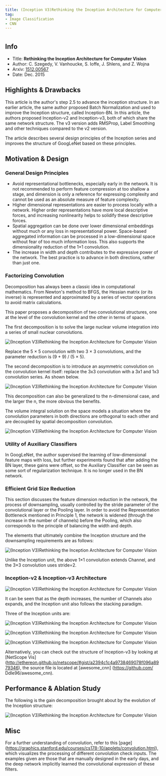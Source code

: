```yaml
---
title: (Inception V3)Rethinking the Inception Architecture for Computer Vision - Szegedy et al. - 2015
tag:
- Image Classification
- CNN
---
```


# 

## Info
- Title: **Rethinking the Inception Architecture for Computer Vision**
- Author: C. Szegedy, V. Vanhoucke, S. Ioffe, J. Shlens, and Z. Wojna
- Arxiv: [1512.00567](https://arxiv.org/abs/1512.00567)
- Date: Dec. 2015

## Highlights & Drawbacks
This article is the author's step 2.5 to advance the inception structure. In an earlier article, the same author proposed Batch Normalization and used to improve the Inception structure, called Inception-BN. In this article, the authors proposed Inception-v2 and Inception-v3, both of which share the same network structure. The v3 version adds RMSProp, Label Smoothing and other techniques compared to the v2 version.

The article describes several design principles of the Inception series and improves the structure of GoogLeNet based on these principles.


<!-- more -->

## Motivation & Design

### General Design Principles

- Avoid representational bottlenecks, especially early in the network. It is not recommended to perform feature compression at too shallow a stage, and dimension is only a reference for expressing complexity and cannot be used as an absolute measure of feature complexity.
- Higher dimensional representations are easier to process locally with a network. Higher order representations have more local descriptive forces, and increasing nonlinearity helps to solidify these descriptive forces.
- Spatial aggregation can be done over lower dimensional embeddings without much or any loss in representational power. Space-based aggregated information can be processed in a low-dimensional space without fear of too much information loss. This also supports the dimensionality reduction of the 1×1 convolution.
- The increase in width and depth contributes to the expressive power of the network. The best practice is to advance in both directions, rather than just one.

### Factorizing Convolution
Decomposition has always been a classic idea in computational mathematics. From Newton's method to BFGS, the Hessian matrix (or its inverse) is represented and approximated by a series of vector operations to avoid matrix calculations.

This paper proposes a decomposition of two convolutional structures, one at the level of the convolution kernel and the other in terms of space.

The first decomposition is to solve the large nuclear volume integration into a series of small nuclear convolutions.

![ (Inception V3)Rethinking the Inception Architecture for Computer Vision](https://i.imgur.com/IIUYBbQ.png)


Replace the 5 × 5 convolution with two 3 × 3 convolutions, and the parameter reduction is (9 + 9) / (5 × 5).

The second decomposition is to introduce an asymmetric convolution on the convolution kernel itself: replace the 3x3 convolution with a 3x1 and 1x3 convolution series. As shown below.

![ (Inception V3)Rethinking the Inception Architecture for Computer Vision](https://i.imgur.com/Z304W8I.png)


This decomposition can also be generalized to the n-dimensional case, and the larger the n, the more obvious the benefits.

The volume integral solution on the space models a situation where the convolution parameters in both directions are orthogonal to each other and are decoupled by spatial decomposition convolution.

![ (Inception V3)Rethinking the Inception Architecture for Computer Vision](https://i.imgur.com/HDS4SsX.png)


### Utility of Auxiliary Classifiers

In GoogLeNet, the author supervised the learning of low-dimensional feature maps with loss, but further experiments found that after adding the BN layer, these gains were offset, so the Auxiliary Classifier can be seen as some sort of regularization technique. It is no longer used in the BN network.

### Efficient Grid Size Reduction

This section discusses the feature dimension reduction in the network, the process of downsampling, usually controlled by the stride parameter of the convolutional layer or the Pooling layer. In order to avoid the Representation Bottleneck mentioned in Principle 1, the network is widened (through the increase in the number of channels) before the Pooling, which also corresponds to the principle of balancing the width and depth.

The elements that ultimately combine the Inception structure and the downsampling requirements are as follows:

![ (Inception V3)Rethinking the Inception Architecture for Computer Vision](https://i.imgur.com/LdSwET7.png)

Unlike the Inception unit, the above 1×1 convolution extends Channel, and the 3×3 convolution uses stride=2.
### Inception-v2 & Inception-v3 Architecture

![ (Inception V3)Rethinking the Inception Architecture for Computer Vision](https://i.imgur.com/cwamcBa.png)



It can be seen that as the depth increases, the number of Channels also expands, and the Inception unit also follows the stacking paradigm.

Three of the Inception units are:

![ (Inception V3)Rethinking the Inception Architecture for Computer Vision](https://i.imgur.com/odzHOvd.png)

![ (Inception V3)Rethinking the Inception Architecture for Computer Vision](https://i.imgur.com/LaK7gzh.png)

![ (Inception V3)Rethinking the Inception Architecture for Computer Vision](https://i.imgur.com/MoqrFPT.png)



Alternatively, you can check out the structure of Inception-v3 by looking at [NetScope Vis] (http://ethereon.github.io/netscope/#gist/a2394c1c4a9738469078f096a8979346), the source file is located at [awesome_cnn] (https://github.com/ Ddle96/awesome_cnn).

## Performance & Ablation Study

The following is the gain decomposition brought about by the evolution of the Inception structure:

![ (Inception V3)Rethinking the Inception Architecture for Computer Vision](https://i.imgur.com/bqCZESD.png)


## Misc
For a further understanding of convolution, refer to this [page] (https://graphics.stanford.edu/courses/cs178-10/applets/convolution.html), which visualizes the processing of different convolution check inputs. The examples given are those that are manually designed in the early days, and the deep network implicitly learned the convolutional expression of these filters.

